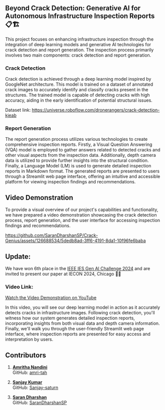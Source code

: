 ## Beyond Crack Detection: Generative AI for Autonomous Infrastructure Inspection Reports 📋🏗️

This project focuses on enhancing infrastructure inspection through the integration of deep learning models and generative AI technologies for crack detection and report generation. The inspection process primarily involves two main components: crack detection and report generation.

### Crack Detection
Crack detection is achieved through a deep learning model inspired by GoogleNet architecture. This model is trained on a dataset of annotated crack images to accurately identify and classify cracks present in the structures. The trained model is capable of detecting cracks with high accuracy, aiding in the early identification of potential structural issues.

Dataset link: https://universe.roboflow.com/dronerangers/crack-detection-kjeab

### Report Generation
The report generation process utilizes various technologies to create comprehensive inspection reports. Firstly, a Visual Question Answering (VQA) model is employed to gather answers related to detected cracks and other visual aspects from the inspection data. Additionally, depth camera data is utilized to provide further insights into the structural condition. Finally, a Language Model (LM) is used to generate detailed inspection reports in Markdown format.
The generated reports are presented to users through a Streamlit web page interface, offering an intuitive and accessible platform for viewing inspection findings and recommendations.

## Video Demonstration

To provide a visual overview of our project's capabilities and functionality, we have prepared a video demonstration showcasing the crack detection process, report generation, and the user interface for accessing inspection findings and recommendations.

https://github.com/SaranDharshanSP/Crack-Genius/assets/126688534/5dedb8ad-3ff6-4191-8da1-10f96fe6baba

 
## Update:
We have won 6th place in the [IEEE IES Gen AI Challenge 2024](https://ai.ieee-ies.org/) and are invited to present our paper at IECON 2024, Chicago 🥳🥳

### Video Link:

[Watch the Video Demonstration on YouTube](https://youtu.be/58DFlQDVckI)

In this video, you will see our deep learning model in action as it accurately detects cracks in infrastructure images. Following crack detection, you'll witness how our system generates detailed inspection reports, incorporating insights from both visual data and depth camera information. Finally, we'll walk you through the user-friendly Streamlit web page interface, where inspection reports are presented for easy access and interpretation by users.
## Contributors

1. **[Amritha Nandini](https://www.linkedin.com/in/amrithanandini/)**  
   GitHub: [amri-tah](https://github.com/amri-tah)

2. **[Sanjay Kumar](https://www.linkedin.com/in/sanjay-kumar-kj-489a9b250/)**  
   GitHub: [Sanjay-saturn](https://github.com/Sanjay-saturn)
   
4. **[Saran Dharshan](https://www.linkedin.com/in/sarandharshan/)**  
   GitHub: [SaranDharshanSP](https://github.com/SaranDharshanSP)
